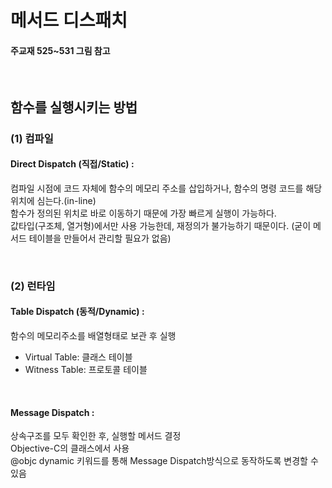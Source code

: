 # 메서드 디스패치
#### 주교재 525~531 그림 참고

<br/>

## 함수를 실행시키는 방법
### (1) 컴파일
#### **Direct Dispatch** (직접/Static) :
컴파일 시점에 코드 자체에 함수의 메모리 주소를 삽입하거나, 함수의 명령 코드를 해당 위치에 심는다.(in-line)<br/>
함수가 정의된 위치로 바로 이동하기 때문에 가장 빠르게 실행이 가능하다.<br/>
값타입(구조체, 열거형)에서만 사용 가능한데, 재정의가 불가능하기 때문이다. (굳이 메서드 테이블을 만들어서 관리할 필요가 없음)


<br/> 

### (2) 런타임
#### **Table Dispatch** (동적/Dynamic) :
함수의 메모리주소를 배열형태로 보관 후 실행
* Virtual Table: 클래스 테이블
* Witness Table: 프로토콜 테이블

<br/>

#### **Message Dispatch** :
상속구조를 모두 확인한 후, 실행할 메서드 결정<br/>
Objective-C의 클래스에서 사용<br/>
@objc dynamic 키워드를 통해 Message Dispatch방식으로 동작하도록 변경할 수 있음